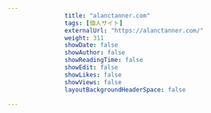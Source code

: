 ---
                title: "alanctanner.com"
                tags: [個人サイト]
                externalUrl: "https://alanctanner.com/"
                weight: 311
                showDate: false
                showAuthor: false
                showReadingTime: false
                showEdit: false
                showLikes: false
                showViews: false
                layoutBackgroundHeaderSpace: false
                ---

